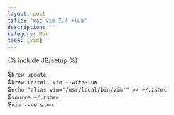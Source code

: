 ```yaml
---
layout: post
title: "mac vim 7.4 +lua"
description: ""
category: Mac
tags: [vim]
---
```

{% include JB/setup %}

$`brew update`  
$`brew install vim --with-lua`  
$`echo "alias vim='/usr/local/bin/vim'" >> ~/.zshrc`  
$`source ~/.zshrc`  
$`vim --version`